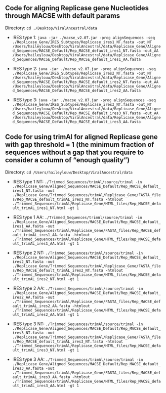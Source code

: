 ## Code for aligning Replicase gene Nucleotides through MACSE with default params
Directory: `cd ./Desktop/ViralAncestral/data`

- IRES type 1: `java -jar ./macse_v2.07.jar -prog alignSequences -seq ./Replicase_Gene/IRES_Subtypes/Replicase_ires1_NT.fasta -out_NT /Users/haileylouw/Desktop/ViralAncestral/data/Replicase_Gene/Aligned_Sequences/MACSE_Default/Rep_MACSE_default_ires1_NT.fasta -out_AA /Users/haileylouw/Desktop/ViralAncestral/data/Replicase_Gene/Aligned_Sequences/MACSE_Default/Rep_MACSE_default_ires1_AA.fasta`

- IRES type 2: `java -jar ./macse_v2.07.jar -prog alignSequences -seq ./Replicase_Gene/IRES_Subtypes/Replicase_ires2_NT.fasta -out_NT /Users/haileylouw/Desktop/ViralAncestral/data/Replicase_Gene/Aligned_Sequences/MACSE_Default/Rep_MACSE_default_ires2_NT.fasta -out_AA /Users/haileylouw/Desktop/ViralAncestral/data/Replicase_Gene/Aligned_Sequences/MACSE_Default/Rep_MACSE_default_ires2_AA.fasta`

- IRES type 3: `java -jar ./macse_v2.07.jar -prog alignSequences -seq ./Replicase_Gene/IRES_Subtypes/Replicase_ires3_NT.fasta -out_NT /Users/haileylouw/Desktop/ViralAncestral/data/Replicase_Gene/Aligned_Sequences/MACSE_Default/Rep_MACSE_default_ires3_NT.fasta -out_AA /Users/haileylouw/Desktop/ViralAncestral/data/Replicase_Gene/Aligned_Sequences/MACSE_Default/Rep_MACSE_default_ires3_AA.fasta`

## Code for using trimAl for aligned Replicase gene with gap threshold = 1 (the minimum fraction of sequences without a gap that you require to consider a column of “enough quality”)
Directory: `cd /Users/haileylouw/Desktop/ViralAncestral/data`

- IRES type 1 NT: `./Trimmed_Sequences/trimAl/source/trimal -in ./Replicase_Gene/Aligned_Sequences/MACSE_Default/Rep_MACSE_default_ires1_NT.fasta -out ./Replicase_Gene/Trimmed_Sequences/trimAl/Replicase_Gene/FASTA_files/Rep_MACSE_default_trimAL_ires1_NT.fasta -htmlout ./Trimmed_Sequences/trimAl/Replicase_Gene/HTML_files/Rep_MACSE_default_trimAL_ires1_NT.html -gt 1`

- IRES type 1 AA: `./Trimmed_Sequences/trimAl/source/trimal -in ./Replicase_Gene/Aligned_Sequences/MACSE_Default/Rep_MACSE_default_ires1_AA.fasta -out ./Trimmed_Sequences/trimAl/Replicase_Gene/FASTA_files/Rep_MACSE_default_trimAL_ires1_AA.fasta -htmlout ./Trimmed_Sequences/trimAl/Replicase_Gene/HTML_files/Rep_MACSE_default_trimAL_ires1_AA.html -gt 1`

- IRES type 2 NT: `./Trimmed_Sequences/trimAl/source/trimal -in ./Replicase_Gene/Aligned_Sequences/MACSE_Default/Rep_MACSE_default_ires2_NT.fasta -out ./Replicase_Gene/Trimmed_Sequences/trimAl/Replicase_Gene/FASTA_files/Rep_MACSE_default_trimAL_ires2_NT.fasta -htmlout ./Trimmed_Sequences/trimAl/Replicase_Gene/HTML_files/Rep_MACSE_default_trimAL_ires2_NT.html -gt 1`

- IRES type 2 AA: `./Trimmed_Sequences/trimAl/source/trimal -in ./Replicase_Gene/Aligned_Sequences/MACSE_Default/Rep_MACSE_default_ires2_AA.fasta -out ./Trimmed_Sequences/trimAl/Replicase_Gene/FASTA_files/Rep_MACSE_default_trimAL_ires2_AA.fasta -htmlout ./Trimmed_Sequences/trimAl/Replicase_Gene/HTML_files/Rep_MACSE_default_trimAL_ires2_AA.html -gt 1`

- IRES type 3 NT: `./Trimmed_Sequences/trimAl/source/trimal -in ./Replicase_Gene/Aligned_Sequences/MACSE_Default/Rep_MACSE_default_ires3_NT.fasta -out ./Replicase_Gene/Trimmed_Sequences/trimAl/Replicase_Gene/FASTA_files/Rep_MACSE_default_trimAL_ires3_NT.fasta -htmlout ./Trimmed_Sequences/trimAl/Replicase_Gene/HTML_files/Rep_MACSE_default_trimAL_ires3_NT.html -gt 1`

- IRES type 3 AA: `./Trimmed_Sequences/trimAl/source/trimal -in ./Replicase_Gene/Aligned_Sequences/MACSE_Default/Rep_MACSE_default_ires3_AA.fasta -out ./Trimmed_Sequences/trimAl/Replicase_Gene/FASTA_files/Rep_MACSE_default_trimAL_ires3_AA.fasta -htmlout ./Trimmed_Sequences/trimAl/Replicase_Gene/HTML_files/Rep_MACSE_default_trimAL_ires3_AA.html -gt 1`
